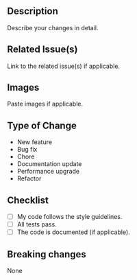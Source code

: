 ## Description

Describe your changes in detail.

## Related Issue(s)

<!-- Write  `fix #12` or `fixes 123` to automatically close the issue -->

Link to the related issue(s) if applicable.

## Images

Paste images if applicable.

## Type of Change

<!-- Keep only the lines that correspond to the PR -->

- New feature
- Bug fix
- Chore
- Documentation update
- Performance upgrade
- Refactor

## Checklist

- [ ] My code follows the style guidelines.
- [ ] All tests pass.
- [ ] The code is documented (if applicable).

## Breaking changes

<!-- Indicate if your PR is breaking change (on a feature, on the database schema, etc.) -->

None
